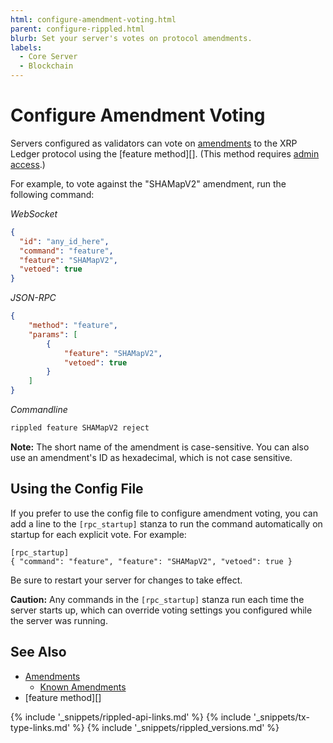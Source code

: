 ```yaml
---
html: configure-amendment-voting.html
parent: configure-rippled.html
blurb: Set your server's votes on protocol amendments.
labels:
  - Core Server
  - Blockchain
---
```

# Configure Amendment Voting

Servers configured as validators can vote on [amendments](amendments.html) to the XRP Ledger protocol using the [feature method][]. (This method requires [admin access](get-started-using-http-websocket-apis.html#admin-access).)

For example, to vote against the "SHAMapV2" amendment, run the following command:

<!-- MULTICODE_BLOCK_START -->

*WebSocket*

```json
{
  "id": "any_id_here",
  "command": "feature",
  "feature": "SHAMapV2",
  "vetoed": true
}
```

*JSON-RPC*

```json
{
    "method": "feature",
    "params": [
        {
            "feature": "SHAMapV2",
            "vetoed": true
        }
    ]
}
```

*Commandline*

```sh
rippled feature SHAMapV2 reject
```

<!-- MULTICODE_BLOCK_END -->

**Note:** The short name of the amendment is case-sensitive. You can also use an amendment's ID as hexadecimal, which is not case sensitive.

## Using the Config File

If you prefer to use the config file to configure amendment voting, you can add a line to the `[rpc_startup]` stanza to run the command automatically on startup for each explicit vote. For example:

```
[rpc_startup]
{ "command": "feature", "feature": "SHAMapV2", "vetoed": true }
```

Be sure to restart your server for changes to take effect.

**Caution:** Any commands in the `[rpc_startup]` stanza run each time the server starts up, which can override voting settings you configured while the server was running.

## See Also

- [Amendments](amendments.html)
    - [Known Amendments](known-amendments.html)
- [feature method][]

<!--{# common link defs #}-->
{% include '_snippets/rippled-api-links.md' %}
{% include '_snippets/tx-type-links.md' %}
{% include '_snippets/rippled_versions.md' %}
